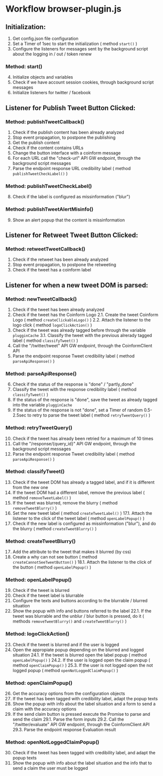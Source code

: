 # Workflow browser-plugin.js


## Initialization:

1. Get config.json file configuration
2. Set a Timer of 1sec to start the initialization ( method `start()` )
3. Configure the listeners for messages sent by the background script about the logging in / out / token renew

### Method: start()
4. Initialize objects and variables
5. Check if we have account session cookies, through background script messages
6. Initialize listeners for twitter / facebook


## Listener for Publish Tweet Button Clicked:

### Method: publishTweetCallback()
1. Check if the publish content has been already analyzed
2. Stop event propagation, to postpone the publishing
3. Get the publish content
4. Check if the content contains URLs
5. Change the button interface with a coinform message
6. For each URL call the "check-url" API GW endpoint, through the background script messages
7. Parse the endpoint response URL credibility label ( method `publishTweetCheckLabel()` )

### Method: publishTweetCheckLabel()
8. Check if the label is configured as missinformation ("blur")

### Method:  publishTweetAlertMisinfo()
9. Show an alert popup that the content is missinformation


## Listener for Retweet Tweet Button Clicked:

### Method: retweetTweetCallback()
1. Check if the retweet has been already analyzed
2. Stop event propagation, to postpone the retweeting
3. Check if the tweet has a coinform label


## Listener for when a new tweet DOM is parsed:

### Method: newTweetCallback()
1. Check if the tweet has been already analyzed
2. Check if the tweet has the Coinform Logo
2.1. Create the tweet Coinform Logo ( method `createClickableLogo()` )
2.2. Attach the listener to the logo click ( method `logoClickAction()` )
3. Check if the tweet was already tagged before through the variable `plugginCache`
3.1. Classify the tweet with the previous alrerady tagged label ( method `classifyTweet()` )
4. Call the "/twitter/tweet" API GW endpoint, through the CoinformClient API
5. Parse the endpoint response Tweet credibility label ( method `parseApiResponse()` )

### Method: parseApiResponse()
6. Check if the status of the response is "done" / "partly_done"
7. Classify the tweet with the response credibility label ( method `classifyTweet()` )
8. If the status of the response is "done", save the tweet as already tagged into the variable `plugginCache`
9. If the status of the response is not "done", set a Timer of random 0.5-2.5sec to retry to parse the tweet label ( method `retryTweetQuery()` )

### Method: retryTweetQuery()
10. Check if the tweet has already been retried for a maximum of 10 times
11. Call the "/response/{query_id}" API GW endpoint, through the background script messages 
12. Parse the endpoint response Tweet credibility label ( method `parseApiResponse()` )

### Method: classifyTweet()
13. Check if the tweet DOM has already a tagged label, and if it is different from the new one
14. If the tweet DOM had a different label, remove the previous label ( method `removeTweetLabel()` )
15. If the tweet was blurred, remove the blurry ( method `removeTweetBlurry()` )
17. Set the new tweet label ( method `createTweetLabel()` )
17.1. Attach the listener to the click of the tweet label ( method `openLabelPopup()` )
16. Check if the new label is configured as missinformation ("blur"), and do the blurry ( method `createTweetBlurry()` )

### Method: createTweetBlurry()
17. Add the attribute to the tweet that makes it blurred (by css)
18. Create a why can not see button ( method `createCannotSeeTweetButton()` )
18.1. Attach the listener to the click of the button ( method `openLabelPopup()` )

### Method: openLabelPopup()
19. Check if the tweet is blurred
20. Check if the tweet label is blurrable
21. Configure the texts and buttons according to the blurrable / blurred situation
22. Show the popup with info and buttons referred to the label
22.1. If the tweet was blurrable and the unblur / blur button is pressed, do it ( methods `removeTweetBlurry()` and `createTweetBlurry()` )

### Method: logoClickAction()
23. Check if the tweet is blurred and if the user is logged
24. Open the appropiate popup depending on the blurred and logged situation
24.1. If the tweet is blurred open the label popup ( method `openLabelPopup()` )
24.2. If the user is logged open the claim popup ( method `openClaimPopup()` )
25.3. If the user is not logged open the not logged popup ( method `openNotLoggedClaimPopup()` )

### Method: openClaimPopup()
26. Get the accuracy options from the configuration objects
27. If the tweet has been tagged with credibility label, adapt the popup texts
28. Show the popup with info about the label situation and a form to send a claim with the accuracy options
29. If the send claim button is pressed execute the Promise to parse and send the claim
29.1. Parse the form inputs
29.2. Call the "/twitter/evaluate" API GW endpoint, through the CoinformClient API
29.3. Parse the endpoint response Evaluation result

### Method: openNotLoggedClaimPopup()
30. Check if the tweet has been tagged with credibility label, and adapt the popup texts
31. Show the popup with info about the label situation and the info that to send a claim the user must be logged
